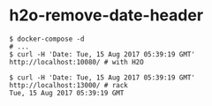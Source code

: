 # h2o-remove-date-header

```console
$ docker-compose -d
# ...
$ curl -H 'Date: Tue, 15 Aug 2017 05:39:19 GMT' http://localhost:10080/ # with H2O

$ curl -H 'Date: Tue, 15 Aug 2017 05:39:19 GMT' http://localhost:13000/ # rack
Tue, 15 Aug 2017 05:39:19 GMT
```
